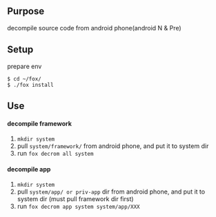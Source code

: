 ## Purpose 

decompile source code from android phone(android N & Pre)

## Setup

prepare env
```shell
$ cd ~/fox/
$ ./fox install 
```
## Use
#### decompile framework
1. `mkdir system`
2. pull `system/framework/` from android phone, and put it to system dir
3. run `fox decrom all system`
#### decompile app
1. `mkdir system`
2. pull ` system/app/ or priv-app `  dir from android phone, and put it to system dir (must pull framework dir first)
3. run `fox decrom app system system/app/XXX`

